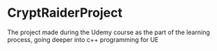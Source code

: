 # CryptRaiderProject
 The project made during the Udemy course as the part of the learning process, going deeper into c++ programming for UE
